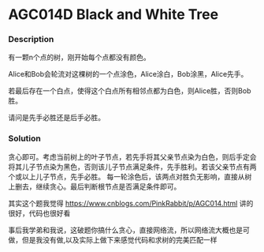 # AGC014D Black and White Tree

### Description

有一颗n个点的树，刚开始每个点都没有颜色。

Alice和Bob会轮流对这棵树的一个点涂色，Alice涂白，Bob涂黑，Alice先手。

若最后存在一个白点，使得这个白点所有相邻点都为白色，则Alice胜，否则Bob胜。

请问是先手必胜还是后手必胜。

### Solution

贪心即可。考虑当前树上的叶子节点，若先手将其父亲节点染为白色，则后手定会将其儿子节点染为黑色，否则该儿子节点满足条件，先手胜利。若该父亲节点有两个或以上儿子节点，先手必胜。
每一轮涂色后，该两点对胜负无影响，直接从树上删去，继续贪心。最后判断根节点是否满足条件即可。



其实这个题我觉得 https://www.cnblogs.com/PinkRabbit/p/AGC014.html 讲的很好，代码也很好看

事后我学弟和我说，这破题你搞什么贪心，直接网络流，所以网络流大概也是可做，但是我没有做,以及实际上做下来感觉代码和求树的完美匹配一样

